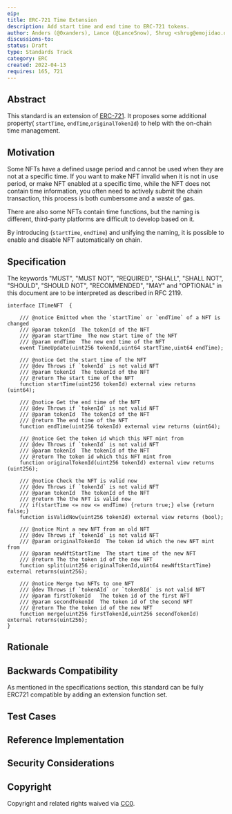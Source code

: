 ```yaml
---
eip: 
title: ERC-721 Time Extension
description: Add start time and end time to ERC-721 tokens.
author: Anders (@0xanders), Lance (@LanceSnow), Shrug <shrug@emojidao.org>
discussions-to: 
status: Draft
type: Standards Track
category: ERC
created: 2022-04-13
requires: 165, 721
---
```


## Abstract

This standard is an extension of [ERC-721](./eip-721.md). It proposes some additional property( `startTime`, `endTime`,`originalTokenId`) to help with the on-chain time management.

## Motivation

Some NFTs have a defined usage period and cannot be used when they are not at a specific time. If you want to make NFT invalid when it is not in use period, or make NFT enabled at a specific time, while the NFT does not contain time information, you often need to actively submit the chain transaction, this process is both cumbersome and a waste of gas.

There are also some NFTs contain time functions, but the naming is different, third-party platforms are difficult to develop based on it.

By introducing (`startTime`, `endTime`) and unifying the naming, it is possible to enable and disable NFT automatically on chain.

## Specification

The keywords "MUST", "MUST NOT", "REQUIRED", "SHALL", "SHALL NOT", "SHOULD", "SHOULD NOT", "RECOMMENDED", "MAY" and "OPTIONAL" in this document are to be interpreted as described in RFC 2119.

```solidity
interface ITimeNFT  {

    /// @notice Emitted when the `startTime` or `endTime` of a NFT is changed 
    /// @param tokenId  The tokenId of the NFT
    /// @param startTime  The new start time of the NFT
    /// @param endTime  The new end time of the NFT
    event TimeUpdate(uint256 tokenId,uint64 startTime,uint64 endTime);

    /// @notice Get the start time of the NFT 
    /// @dev Throws if `tokenId` is not valid NFT 
    /// @param tokenId  The tokenId of the NFT
    /// @return The start time of the NFT
    function startTime(uint256 tokenId) external view returns (uint64);
    
    /// @notice Get the end time of the NFT  
    /// @dev Throws if `tokenId` is not valid NFT 
    /// @param tokenId  The tokenId of the NFT
    /// @return The end time of the NFT
    function endTime(uint256 tokenId) external view returns (uint64);

    /// @notice Get the token id which this NFT mint from
    /// @dev Throws if `tokenId` is not valid NFT 
    /// @param tokenId  The tokenId of the NFT
    /// @return The token id which this NFT mint from
    function originalTokenId(uint256 tokenId) external view returns (uint256);

    /// @notice Check the NFT is valid now 
    /// @dev Throws if `tokenId` is not valid NFT 
    /// @param tokenId  The tokenId of the NFT
    /// @return The the NFT is valid now
    /// if(startTime <= now <= endTime) {return true;} else {return false;} 
    function isValidNow(uint256 tokenId) external view returns (bool);

    /// @notice Mint a new NFT from an old NFT  
    /// @dev Throws if `tokenId` is not valid NFT 
    /// @param originalTokenId  The token id which the new NFT mint from
    /// @param newNftStartTime  The start time of the new NFT
    /// @return The the token id of the new NFT
    function split(uint256 originalTokenId,uint64 newNftStartTime) external returns(uint256);

    /// @notice Merge two NFTs to one NFT  
    /// @dev Throws if `tokenAId` or `tokenBId` is not valid NFT 
    /// @param firstTokenId   The token id of the first NFT
    /// @param secondTokenId  The token id of the second NFT
    /// @return The the token id of the new NFT
    function merge(uint256 firstTokenId,uint256 secondTokenId) external returns(uint256);
}
```

## Rationale


## Backwards Compatibility

As mentioned in the specifications section, this standard can be fully ERC721 compatible by adding an extension function set.


## Test Cases



## Reference Implementation


## Security Considerations


## Copyright
Copyright and related rights waived via [CC0](https://creativecommons.org/publicdomain/zero/1.0/).

